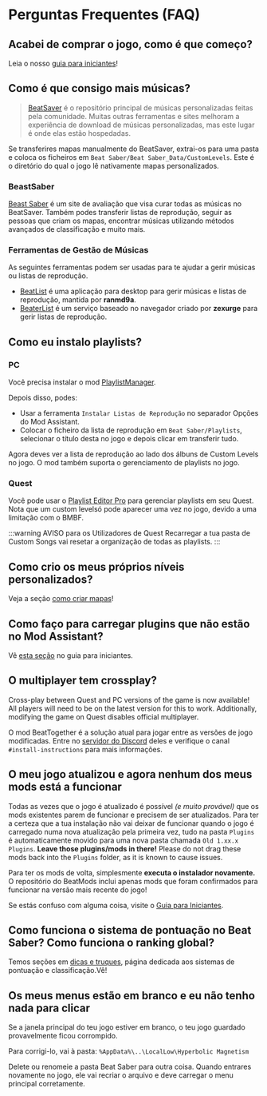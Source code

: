 # Perguntas Frequentes (FAQ)

## Acabei de comprar o jogo, como é que começo?
Leia o nosso [guia para iniciantes](/beginners-guide.md)!

## Como é que consigo mais músicas?
> [BeatSaver](https://beatsaver.com) é o repositório principal de músicas personalizadas feitas pela comunidade. Muitas outras ferramentas e sites melhoram a experiência de download de músicas personalizadas, mas este lugar é onde elas estão hospedadas.

Se transferires mapas manualmente do BeatSaver, extrai-os para uma pasta e coloca os ficheiros em `Beat Saber/Beat Saber_Data/CustomLevels`. Este é o diretório do qual o jogo lê nativamente mapas personalizados.

### BeastSaber
[Beast Saber](https://www.bsaber.com) é um site de avaliação que visa curar todas as músicas no BeatSaver. Também podes transferir listas de reprodução, seguir as pessoas que criam os mapas, encontrar músicas utilizando métodos avançados de classificação e muito mais.

### Ferramentas de Gestão de Músicas

As seguintes ferramentas podem ser usadas para te ajudar a gerir músicas ou listas de reprodução.

* [BeatList](https://github.com/ranmd9a/beatlist/releases/latest) é uma aplicação para desktop para gerir músicas e listas de reprodução, mantida por **ranmd9a**.
* [BeaterList](https://syltaris.github.io/beaterlist) é um serviço baseado no navegador criado por **zexurge** para gerir listas de reprodução.

## Como eu instalo playlists?

### PC
Você precisa instalar o mod [PlaylistManager](https://github.com/rithik-b/PlaylistManager/releases/latest).

Depois disso, podes:

* Usar a ferramenta `Instalar Listas de Reprodução` no separador Opções do Mod Assistant.
* Colocar o ficheiro da lista de reprodução em `Beat Saber/Playlists`, selecionar o título desta no jogo e depois clicar em transferir tudo.

Agora deves ver a lista de reprodução ao lado dos álbuns de Custom Levels no jogo. O mod também suporta o gerenciamento de playlists no jogo.

### Quest
Você pode usar o [Playlist Editor Pro](https://beatsaberquest.com/bmbf/my-tools/playlist-editor-pro/) para gerenciar playlists em seu Quest. Nota que um custom levelsó pode aparecer uma vez no jogo, devido a uma limitação com o BMBF.

:::warning AVISO para os Utilizadores de Quest
Recarregar a tua pasta de Custom Songs vai resetar a organização de todas as playlists.
:::

## Como crio os meus próprios níveis personalizados?
Veja a seção [como criar mapas](/mapping/)!

## Como faço para carregar plugins que não estão no Mod Assistant?
Vê [esta seção](/pc-modding.md#manual-installation) no guia para iniciantes.

## O multiplayer tem crossplay?
Cross-play between Quest and PC versions of the game is now available! All players will need to be on the latest version for this to work. Additionally, modifying the game on Quest disables official multiplayer.

O mod BeatTogether é a solução atual para jogar entre as versões de jogo modificadas. Entre no [servidor do Discord](https://discord.com/invite/gezGrFG4tz) deles e verifique o canal `#install-instructions` para mais informações.

## O meu jogo atualizou e agora nenhum dos meus mods está a funcionar
Todas as vezes que o jogo é atualizado é possível *(e muito provável)* que os mods existentes parem de funcionar e precisem de ser atualizados. Para ter a certeza que a tua instalação não vai deixar de funcionar quando o jogo é carregado numa nova atualização pela primeira vez, tudo na pasta `Plugins` é automaticamente movido para uma nova pasta chamada `Old 1.xx.x Plugins`. **Leave those plugins/mods in there!** Please do not drag these mods back into the `Plugins` folder, as it is known to cause issues.

Para ter os mods de volta, simplesmente **executa o instalador novamente.**  
O repositório do BeatMods inclui apenas mods que foram confirmados para funcionar na versão mais recente do jogo!

Se estás confuso com alguma coisa, visite o [Guia para Iniciantes](/beginners-guide.md).

## Como funciona o sistema de pontuação no Beat Saber? Como funciona o ranking global?
Temos seções em [dicas e truques](/grips-and-tricks.md), página dedicada aos sistemas de pontuação e classificação.Vê!

## Os meus menus estão em branco e eu não tenho nada para clicar
Se a janela principal do teu jogo estiver em branco, o teu jogo guardado provavelmente ficou corrompido.

Para corrigi-lo, vai à pasta: `%AppData%\..\LocalLow\Hyperbolic Magnetism`

Delete ou renomeie a pasta Beat Saber para outra coisa. Quando entrares novamente no jogo, ele vai recriar o arquivo e deve carregar o menu principal corretamente.
